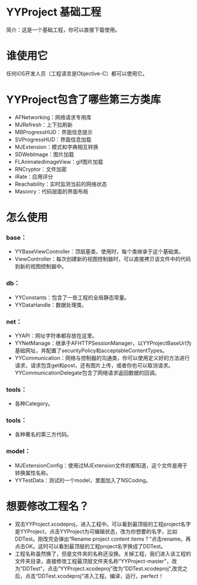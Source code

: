 # YYProject 基础工程
简介：这是一个基础工程，你可以直接下载使用。

# 谁使用它
任何iOS开发人员（工程语言是Objective-C）都可以使用它。

# YYProject包含了哪些第三方类库
* AFNetworking：网络请求专用库
* MJRefresh：上下拉刷新
* MBProgressHUD：界面信息提示
* SVProgressHUD：界面信息加载
* MJExtension：模式和字典相互转换
* SDWebImage：图片加载
* FLAnimatedImageView：gif图片加载
* RNCryptor：文件加密
* iRate：应用评分
* Reachability：实时监测当前的网络状态
* Masonry：代码层面的界面布局

# 怎么使用 

### base：
* YYBaseViewController：顶层基类，使用时，每个类继承于这个基础类。
* ViewController：每次创建新的视图控制器时，可以直接拷贝该文件中的代码到新的视图控制器中。

### db：
* YYConstants：包含了一些工程的全局静态常量。
* YYDataHandle：数据处理类。

### net：
* YYAPI：网址字符串都存放在这里。
* YYNetManage：继承于AFHTTPSessionManager，以YYProjectBaseUrl为基础网址，并配置了securityPolicy和acceptableContentTypes。
* YYCommunication：网络与控制器的沟通类，你可以使用定义好的方法进行请求，请求包含get和post，还有图片上传，或者你也可以取消请求。YYCommunicationDelegate包含了网络请求返回数据的回调。

### tools：
* 各种Category。

### tools：
* 各种著名的第三方代码。

### model：
* MJExtensionConfig：使用过MJExtension文件的都知道，这个文件是用于转换属性名称。
* YYTestData：测试的一个model，里面加入了NSCoding。

# 想要修改工程名？
* 双击YYProject.xcodeproj，进入工程中。可以看到最顶层的工程project名字是YYProject，点击YYProject为可编辑状态，改为你想要的名字，比如DDTest。刚改完会弹出“Rename project content items？”点击rename。再点击OK。这时可以看到最顶层的工程project名字换成了DDTest。
* 工程名称虽然换了，但是文件夹的名称还没换。关掉工程，我们进入该工程的文件夹目录，直接修改工程最顶层文件夹名称“YYProject-master”，改为“DDTest”，点击“YYProject.xcodeproj”改为“DDTest.xcodeproj”,改完之后，点击“DDTest.xcodeproj”进入工程。编译，运行，perfect！


